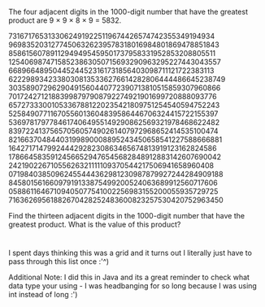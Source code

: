 <p>The four adjacent digits in the 1000-digit number that have the greatest product are 9 × 9 × 8 × 9 = 5832.</p>
<p class="monospace center">
73167176531330624919225119674426574742355349194934<br />
96983520312774506326239578318016984801869478851843<br />
85861560789112949495459501737958331952853208805511<br />
12540698747158523863050715693290963295227443043557<br />
66896648950445244523161731856403098711121722383113<br />
62229893423380308135336276614282806444486645238749<br />
30358907296290491560440772390713810515859307960866<br />
70172427121883998797908792274921901699720888093776<br />
65727333001053367881220235421809751254540594752243<br />
52584907711670556013604839586446706324415722155397<br />
53697817977846174064955149290862569321978468622482<br />
83972241375657056057490261407972968652414535100474<br />
82166370484403199890008895243450658541227588666881<br />
16427171479924442928230863465674813919123162824586<br />
17866458359124566529476545682848912883142607690042<br />
24219022671055626321111109370544217506941658960408<br />
07198403850962455444362981230987879927244284909188<br />
84580156166097919133875499200524063689912560717606<br />
05886116467109405077541002256983155200055935729725<br />
71636269561882670428252483600823257530420752963450<br /></p>
<p>Find the thirteen adjacent digits in the 1000-digit number that have the greatest product. What is the value of this product?</p>

#
I spent days thinking this was a grid and it turns out I literally just have to pass through this list once :'^)

Additional Note: I did this in Java and its a great reminder to check what data type your using - I was headbanging for so long because I was using int instead of long :')
